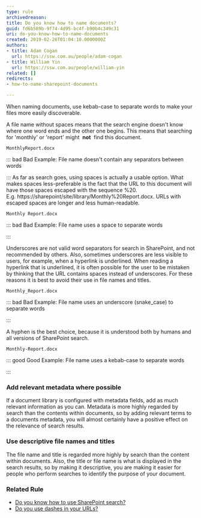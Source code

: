 ```yaml
---
type: rule
archivedreason: 
title: Do you know how to name documents?
guid: fd6b589b-9f74-4d95-bc4f-b90b4c349c31
uri: do-you-know-how-to-name-documents
created: 2019-02-26T01:04:10.0000000Z
authors:
- title: Adam Cogan
  url: https://ssw.com.au/people/adam-cogan
- title: William Yin
  url: https://ssw.com.au/people/william-yin
related: []
redirects:
- how-to-name-sharepoint-documents

---
```


When naming documents, use kebab-case to separate words to make your files more easily discoverable.

<!--endintro-->

A file name without spaces means that the search engine doesn't know where one word ends and the other one begins. This means that searching for 'monthly' or 'report' might  **not**  find this document.



```
MonthlyReport.docx
```



::: bad
Bad Example: File name doesn't contain any separators between words


:::
As far as search goes, using spaces is actually a usable option. What makes spaces less-preferable is the fact that the URL to this document will have those spaces escaped with the sequence %20. E.g. https://sharepoint/site/library/Monthly%20Report.docx. URLs with escaped spaces are longer and less human-readable.



```
Monthly Report.docx
```



::: bad
Bad Example: File name uses a space to separate words

:::

Underscores are not valid word separators for search in SharePoint, and not recommended by others. Also, sometimes underscores are less visible to users, for example, when a hyperlink is underlined. When reading a hyperlink that is underlined, it is often possible for the user to be mistaken by thinking that the URL contains spaces instead of underscores. For these reasons it is best to avoid their use in file names and titles.



```
Monthly_Report.docx
```



::: bad
Bad Example: File name uses an underscore (snake\_case) to separate words


:::

A hyphen is the best choice, because it is understood both by humans and all versions of SharePoint search.



```
Monthly-Report.docx
```



::: good
Good Example: File name uses a kebab-case to separate words


:::

### Add relevant metadata where possible

If a document library is configured with metadata fields, add as much relevant information as you can. Metadata is more highly regarded by search than the contents within documents, so by adding relevant terms to a documents metadata, you will almost certainly have a positive effect on the relevance of search results.

### Use descriptive file names and titles

The file name and title is regarded more highly by search than the content within documents. Also, the title or file name is what is displayed in the search results, so by making it descriptive, you are making it easier for people who perform searches to identify the purpose of your document.

### Related Rule


* [Do you know how to use SharePoint search?](/do-you-know-how-to-use-sharepoint-search)
* [Do you use dashes in your URLs?](/use-dashes-in-urls)
